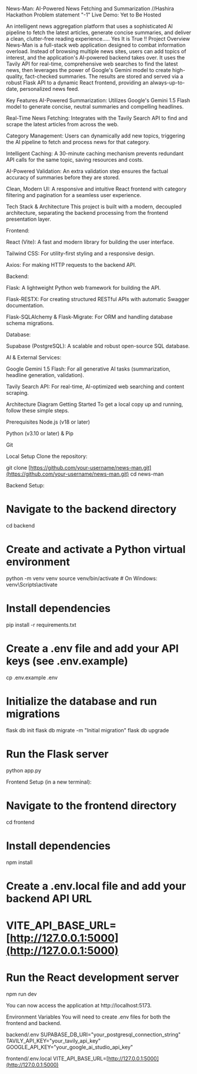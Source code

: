 News-Man: AI-Powered News Fetching and Summarization
//Hashira Hackathon Problem statement  "-1" 
Live Demo: Yet to Be Hosted

An intelligent news aggregation platform that uses a sophisticated AI pipeline to fetch the latest articles, generate concise summaries, and deliver a clean, clutter-free reading experience.....
Yes It is True !!
Project Overview
News-Man is a full-stack web application designed to combat information overload. Instead of browsing multiple news sites, users can add topics of interest, and the application's AI-powered backend takes over. It uses the Tavily API for real-time, comprehensive web searches to find the latest news, then leverages the power of Google's Gemini model to create high-quality, fact-checked summaries. The results are stored and served via a robust Flask API to a dynamic React frontend, providing an always-up-to-date, personalized news feed.

Key Features
AI-Powered Summarization: Utilizes Google's Gemini 1.5 Flash model to generate concise, neutral summaries and compelling headlines.

Real-Time News Fetching: Integrates with the Tavily Search API to find and scrape the latest articles from across the web.

Category Management: Users can dynamically add new topics, triggering the AI pipeline to fetch and process news for that category.

Intelligent Caching: A 30-minute caching mechanism prevents redundant API calls for the same topic, saving resources and costs.

AI-Powered Validation: An extra validation step ensures the factual accuracy of summaries before they are stored.

Clean, Modern UI: A responsive and intuitive React frontend with category filtering and pagination for a seamless user experience.

Tech Stack & Architecture
This project is built with a modern, decoupled architecture, separating the backend processing from the frontend presentation layer.

Frontend:

React (Vite): A fast and modern library for building the user interface.

Tailwind CSS: For utility-first styling and a responsive design.

Axios: For making HTTP requests to the backend API.

Backend:

Flask: A lightweight Python web framework for building the API.

Flask-RESTX: For creating structured RESTful APIs with automatic Swagger documentation.

Flask-SQLAlchemy & Flask-Migrate: For ORM and handling database schema migrations.

Database:

Supabase (PostgreSQL): A scalable and robust open-source SQL database.

AI & External Services:

Google Gemini 1.5 Flash: For all generative AI tasks (summarization, headline generation, validation).

Tavily Search API: For real-time, AI-optimized web searching and content scraping.

Architecture Diagram
Getting Started
To get a local copy up and running, follow these simple steps.

Prerequisites
Node.js (v18 or later)

Python (v3.10 or later) & Pip

Git

Local Setup
Clone the repository:

git clone [https://github.com/your-username/news-man.git](https://github.com/your-username/news-man.git)
cd news-man

Backend Setup:

# Navigate to the backend directory
cd backend

# Create and activate a Python virtual environment
python -m venv venv
source venv/bin/activate  # On Windows: venv\Scripts\activate

# Install dependencies
pip install -r requirements.txt

# Create a .env file and add your API keys (see .env.example)
cp .env.example .env

# Initialize the database and run migrations
flask db init
flask db migrate -m "Initial migration"
flask db upgrade

# Run the Flask server
python app.py

Frontend Setup (in a new terminal):

# Navigate to the frontend directory
cd frontend

# Install dependencies
npm install

# Create a .env.local file and add your backend API URL
# VITE_API_BASE_URL=[http://127.0.0.1:5000](http://127.0.0.1:5000)

# Run the React development server
npm run dev

You can now access the application at http://localhost:5173.

Environment Variables
You will need to create .env files for both the frontend and backend.

backend/.env
SUPABASE_DB_URI="your_postgresql_connection_string"
TAVILY_API_KEY="your_tavily_api_key"
GOOGLE_API_KEY="your_google_ai_studio_api_key"

frontend/.env.local
VITE_API_BASE_URL=[http://127.0.0.1:5000](http://127.0.0.1:5000)
